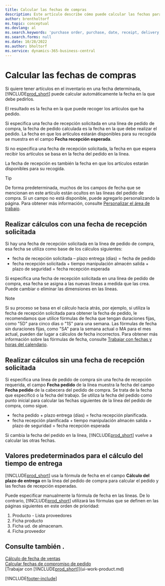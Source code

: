 ```yaml
---
title: Calcular las fechas de compras
description: Este artículo describe cómo puede calcular las fechas para las compras.
author: brentholtorf
ms.topic: conceptual
ms.devlang: al
ms.search.keywords: 'purchase order, purchase, date, receipt, delivery, lead time'
ms.search.forms: null
ms.date: 10/28/2022
ms.author: bholtorf
ms.service: dynamics-365-business-central
---
```

# <a name="calculate-dates-for-purchases"></a>Calcular las fechas de compras

Si quiere tener artículos en el inventario en una fecha determinada, [!INCLUDE[prod_short](includes/prod_short.md)] puede calcular automáticamente la fecha en la que debe pedirlos. 

El resultado es la fecha en la que puede recoger los artículos que ha pedido.  

Si especifica una fecha de recepción solicitada en una línea de pedido de compra, la fecha de pedido calculada es la fecha en la que debe realizar el pedido. La fecha en que los artículos estarán disponibles para su recogida se muestra en el campo **Fecha recepción esperada**.  

Si no especifica una fecha de recepción solicitada, la fecha en que espera recibir los artículos se basa en la fecha del pedido en la línea. 

La fecha de recepción es también la fecha en que los artículos estarán disponibles para su recogida.  

> [!TIP]
> De forma predeterminada, muchos de los campos de fecha que se mencionan en este artículo están ocultos en las líneas del pedido de compra. Si un campo no está disponible, puede agregarlo personalizando la página. Para obtener más información, consulte [Personalizar el área de trabajo](ui-personalization-user.md).

## <a name="calculating-with-a-requested-receipt-date"></a>Realizar cálculos con una fecha de recepción solicitada

Si hay una fecha de recepción solicitada en la línea de pedido de compra, esa fecha se utiliza como base de los cálculos siguientes:  

- fecha de recepción solicitada – plazo entrega (días) = fecha de pedido  
- fecha recepción solicitada + tiempo manipulación almacén salida + plazo de seguridad = fecha recepción esperada  

Si especifica una fecha de recepción solicitada en una línea de pedido de compra, esa fecha se asigna a las nuevas líneas a medida que las crea. Puede cambiar o eliminar las dimensiones en las líneas.  

> [!NOTE]
> Si su proceso se basa en el cálculo hacia atrás, por ejemplo, si utiliza la fecha de recepción solicitada para obtener la fecha de pedido, le recomendamos que utilice fórmulas de fecha que tengan duraciones fijas, como "5D" para cinco días o "1S" para una semana. Las fórmulas de fecha sin duraciones fijas, como "SA" para la semana actual o MA para el mes actual, pueden dar lugar a cálculos de fecha incorrectos. Para obtener más información sobre las fórmulas de fecha, consulte [Trabajar con fechas y horas del calendario](ui-enter-date-ranges.md).

## <a name="calculating-without-a-requested-receipt-date"></a>Realizar cálculos sin una fecha de recepción solicitada

Si especifica una línea de pedido de compra sin una fecha de recepción requerida, el campo **Fecha pedido** de la línea muestra la fecha del campo **Fecha pedido** de la cabecera del pedido de compra. Se trata de la fecha que especificó o la fecha del trabajo. Se utiliza la fecha del pedido como punto inicial para calcular las fechas siguientes de la línea del pedido de compra, como sigue.  

- fecha pedido + plazo entrega (días) = fecha recepción planificada.  
- fecha recepción planificada + tiempo manipulación almacén salida + plazo de seguridad = fecha recepción esperada  

Si cambia la fecha del pedido en la línea, [!INCLUDE[prod_short](includes/prod_short.md)] vuelve a calcular las otras fechas.  

## <a name="default-values-for-lead-time-calculation"></a>Valores predeterminados para el cálculo del tiempo de entrega

[!INCLUDE[prod_short](includes/prod_short.md)] usa la fórmula de fecha en el campo **Cálculo del plazo de entrega** en la línea del pedido de compra para calcular el pedido y las fechas de recepción esperadas.  

Puede especificar manualmente la fórmula de fecha en las líneas. De lo contrario, [!INCLUDE[prod_short](includes/prod_short.md)] utilizará las fórmulas que se definen en las páginas siguientes en este orden de prioridad:

1. Producto - Lista proveedores
2. Ficha producto
3. Ficha ud. de almacenam.
4. Ficha proveedor

## <a name="see-also"></a>Consulte también .

[Cálculo de fecha de ventas](sales-date-calculation-for-sales.md)  
[Calcular fechas de compromiso de pedido](sales-how-to-calculate-order-promising-dates.md)  
[Trabajar con [!INCLUDE[prod_short](includes/prod_short.md)]](ui-work-product.md)  


[!INCLUDE[footer-include](includes/footer-banner.md)]
